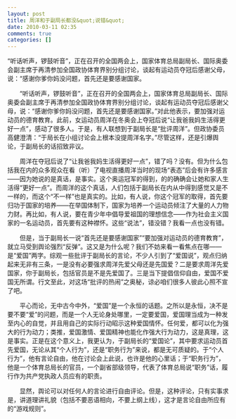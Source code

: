 ```yaml
---
layout: post
title: 周洋和于副局长都没&quot;说错&quot;
date: 2010-03-11 02:35
comments: true
categories: []
---
```

<div>
<p>
“听话听声，锣鼓听音”，正在召开的全国两会上，国家体育总局副局长、国际奥委会副主席于再清参加全国政协体育界别分组讨论，谈起有运动员夺冠后感谢父母，说：“感谢你爹你妈没问题，首先还是要感谢国家。</p>
</div>
<div>
<div/>
<div>
<p>
　　“听话听声，锣鼓听音”，正在召开的全国两会上，国家体育总局副局长、国际奥委会副主席于再清参加全国政协体育界别分组讨论，谈起有运动员夺冠后感谢父母，说：“感谢你爹你妈没问题，首先还是要感谢国家。”对此他表示，要加强对运动员的德育教育。此前，女运动员周洋在冬奥会上夺冠后说“让我爸我妈生活得更好一点”，感动了很多人。于是，有人联想到于副局长是“批评周洋”。但政协委员高健澄清：“于局长在小组讨论会上根本没提周洋名字。”尽管这样，还是引爆舆论，于副局长的话招致非议。</p>
<p>
　　周洋在夺冠后说了“让我爸我妈生活得更好一点”，错了吗？没有。但为什么包括我在内的众多观众在看（听）了电视直播周洋当时的现场“表态”后会有许多感言――因为她说的是真话，是事实。这个奥运冠军的得到，的的确确会让她和家人生活得“更好一点”。而周洋的这个真话，人们包括于副局长在内从中得到感觉又是不一样的，而这个“不一样”也是真实的。比如，有人说，你这个冠军的取得，首先要归功于国家的培养――在举国体制下，国家为培养一个运动员倾注了大量的人力物力财。再比如，有人说，要在青少年中倡导爱祖国的理想信念――作为社会主义国家的一名运动员，首先要有这种襟怀。这些“说法”，错没错？我看一点也没有错。</p>
<p>
　　但是，当于副局长一说“首先还是要感谢国家”“要加强对运动员的德育教育”，就立马受到舆论强烈“反弹”。这又是为什么呢？我们不妨来看一看焦点在哪――是“爱国”两字。综观一些批评于副局长的言论，不少人引到了“爱国说”，观点归纳起来无非有三条，一是没有必要强求周洋先爱父母还是先国爱？二是要求周洋先爱国家，你于副局长，包括官员是不是先爱国了。三是当下提倡信仰自由，爱国不爱国无所谓。行文至此，对这场“批评的热闹”之奥秘，谅必咱们很多人彼此心照不宣了吧。</p>
<p>
　　平心而论，无中古今中外，“爱国”是一个永恒的话题。之所以是永恒，决不是要不要“爱”的问题，而是一个人无论身处哪里，一定要爱国，爱国理当成为一种发至内心的自觉，并且用自己的实际行动昭示这种爱国情怀。任何爱，都可以化为强大的行为动力；类推，爱国激情、爱国精神也能化作强大行为动力，这是真理，这是事实。正是在这个意义上，我更认为，于副局长的“爱国论”，其中要求运动员首先爱国，无论从其“个人行为”，还是“职务行为”来说，都是无可质疑的。于“个人行为”，他有言论自由，他在讨论会上此说，也许是他的心里话；于“职务行为”，他是一个体育总局长的官员，一个副省部级领导，代表了体育总局说“职务”话，履行作为共产党执政人员应有的职责。</p>
<p>
　　显然，舆论可以对任何人的言论进行自由评论。但是，这种评论，只有实事求是，讲道理讲礼貌（包括不要恶语相向，不要上纲上线），这才是言论自由所应有的“游戏规则”。</p>
</div>
</div>
